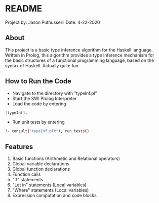 # README

Project by: Jason Puthusseril
Date: 4-22-2020

## About

This project is a basic type inference algorithm for the Haskell language. Written in Prolog, 
this algorithm provides a type inference mechanism for the basic structures of a functional
programming language, based on the syntax of Haskell. Actually quite fun.




## How to Run the Code

* Navigate to the directory with "typeInf.pl" 
* Start the SWI Prolog Interpreter
* Load the code by entering
```bash
[typeInf].
```
* Run unit tests by entering
```bash
?- consult("typeInf.plt"), run_tests().
```



## Features

1. Basic functions (Arithmetic and Relational operators)
2. Global variable declarations
3. Global function declarations
4. Function calls
5. "If" statements
6. "Let in" statements (Local variables)
7. "Where" statements (Local variables)
8. Expression computation and code blocks



